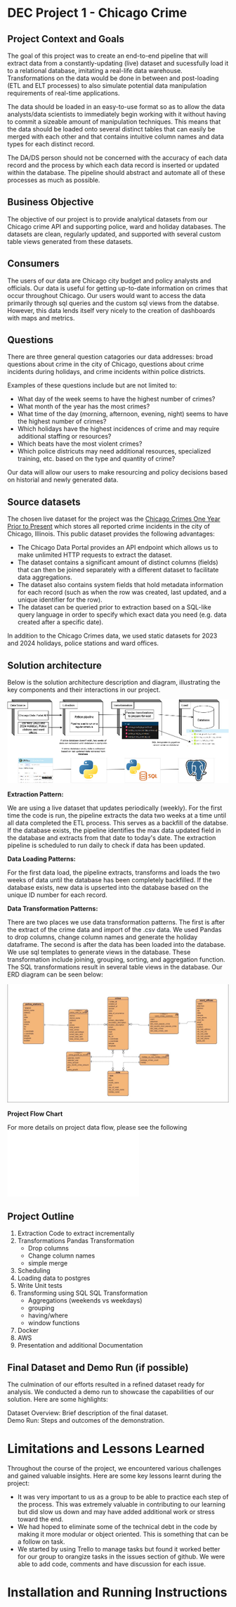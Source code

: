 # DEC Project 1 - Chicago Crime

## Project Context and Goals

The goal of this project was to create an end-to-end pipeline that will extract data from a constantly-updating (live) dataset and sucessfully load it to a relational database, imitating a real-life data warehouse. Transformations on the data would be done in between and post-loading (ETL and ELT processes) to also simulate potential data manipulation requirements of real-time applications.

The data should be loaded in an easy-to-use format so as to allow the data analysts/data scientists to immediately begin working with it without having to commit a sizeable amount of manipulation techniques. This means that the data should be loaded onto several distinct tables that can easily be merged with each other and that contains intuitive column names and data types for each distinct record.

The DA/DS person should not be concerned with the accuracy of each data record and the process by which each data record is inserted or updated within the database. The pipeline should abstract and automate all of these processes as much as possible.

## Business Objective

The objective of our project is to provide analytical datasets from our Chicago crime API and supporting police, ward and holiday databases. The datasets are clean, regularly updated, and supported with several custom table views generated from these datasets. 

## Consumers

The users of our data are Chicago city budget and policy analysts and officials. Our data is useful for getting up-to-date information on crimes that occur throughout Chicago. Our users would want to access the data primarily through sql queries and the custom sql views from the databse. However, this data lends itself very nicely to the creation of dashboards with maps and metrics. 


## Questions

There are three general question catagories our data addresses: broad questions about crime in the city of Chicago, questions about crime incidents during holidays, and crime incidents within police districts. 

Examples of these questions include but are not limited to:
- What day of the week seems to have the highest number of crimes?
- What month of the year has the most crimes?
- What time of the day (morning, afternoon, evening, night) seems to have the highest number of crimes?
- Which holidays have the highest incidences of crime and may require additional staffing or resources?
- Which beats have the most violent crimes? 
- Which police districuts may need additional resources, specialized training, etc. based on the type and quantity of crime?

Our data will allow our users to make resourcing and policy decisions based on historial and newly generated data. 

## Source datasets

The chosen live dataset for the project was the [Chicago Crimes One Year Prior to Present](https://data.cityofchicago.org/Public-Safety/Crimes-One-year-prior-to-present/x2n5-8w5q/about_data) which stores all reported crime incidents in the city of Chicago, Illinois. This public dataset provides the following advantages:

   - The Chicago Data Portal provides an API endpoint which allows us to make unlimited HTTP requests to extract the dataset.
   - The dataset contains a significant amount of distinct columns (fields) that can then be joined separately with a different dataset to facilitate data aggregations.
   - The dataset also contains system fields that hold metadata information for each record (such as when the row was created, last updated, and a unique identifier for the row).
   - The dataset can be queried prior to extraction based on a SQL-like query language in order to specify which exact data you need (e.g. data created after a specific date).

In addition to the Chicago Crimes data, we used static datasets for 2023 and 2024 holidays, police stations and ward offices. 


## Solution architecture

Below is the solution architecture description and diagram, illustrating the key components and their interactions in our project.

![DEC Project 1 Architecture](images/DEC-Project1-architecture.jpg)

**Extraction Pattern:**

We are using a live dataset that updates periodically (weekly). For the first time the code is run, the pipeline extracts the data two weeks at a time until all data completed the ETL process. This serves as a backfill of the databse. If the database exists, the pipeline identifies the max data updated field in the database and extracts from that date to today's date. The extraction pipeline is scheduled to run daily to check if data has been updated. 

**Data Loading Patterns:**

For the first data load, the pipeline extracts, transforms and loads the two weeks of data until the database has been completely backfilled. If the database exists, new data is upserted into the database based on the unique ID number for each record.   
    
**Data Transformation Patterns:** 

There are two places we use data transformation patterns. The first is after the extract of the crime data and import of the .csv data. We used Pandas to drop columns, change column names and generate the holiday dataframe. The second is after the data has been loaded into the database. We use sql templates to generate views in the database. These transformation include joining, grouping, sorting, and aggregation function. The SQL transformations result in several table views in the database. Our ERD diagram can be seen below:

![DEC Project 1 Architecture](images/chicago-crimes-erd-diagram.jpg)

**Project Flow Chart** 

For more details on project data flow, please see the following ![Chicago Crime Project Flowchart](images/DEC-Project1-Flowchart.pdf)

## Project Outline
1. Extraction 
   Code to extract incrementally 
2. Transformations
   Pandas Transformation 
    - Drop columns
    - Change column names
    - simple merge 
3. Scheduling 
4. Loading data to postgres
5. Write Unit tests
6. Transforming using SQL
   SQL Transformation 
    - Aggregations (weekends vs weekdays)
    - grouping 
    - having/where
    - window functions
7. Docker
8. AWS 
9. Presentation and additional Documentation


## Final Dataset and Demo Run (if possible)

The culmination of our efforts resulted in a refined dataset ready for analysis. We conducted a demo run to showcase the capabilities of our solution. Here are some highlights:
    
   Dataset Overview: Brief description of the final dataset.\
   Demo Run: Steps and outcomes of the demonstration.

# Limitations and Lessons Learned

Throughout the course of the project, we encountered various challenges and gained valuable insights. Here are some key lessons learnt during the project:

   - It was very important to us as a group to be able to practice each step of the process. This was extremely valuable in contributing to our learning but did slow us down and may have added additional work or stress toward the end. 
   - We had hoped to eliminate some of the technical debt in the code by making it more modular or object oriented. This is something that can be a follow on task.
   - We started by using Trello to manage tasks but found it worked better for our group to orangize tasks in the issues section of github. We were able to add code, comments and have discussion for each issue. 


# Installation and Running Instructions 

